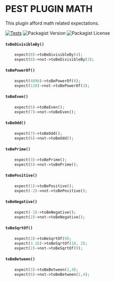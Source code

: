 # PEST PLUGIN MATH

This plugin afford math related expectations.

[![Tests](https://github.com/faissaloux/pest-plugin-math/actions/workflows/tests.yml/badge.svg)](https://github.com/faissaloux/pest-plugin-math/actions/workflows/tests.yml) ![Packagist Version](https://img.shields.io/packagist/v/faissaloux/pest-plugin-math) ![Packagist License](https://img.shields.io/packagist/l/faissaloux/pest-plugin-math)

#### `toBeDivisibleBy()`

```php
    expect(8)->toBeDivisibleBy(4);
    expect(8)->not->toBeDivisibleBy(3);
```

#### `toBePowerOf()`

```php
    expect(4096)->toBePowerOf(8);
    expect(128)->not->toBePowerOf(3);
```

#### `toBeEven()`

```php
    expect(6)->toBeEven();
    expect(7)->not->toBeEven();
```

#### `toBeOdd()`

```php
    expect(7)->toBeOdd();
    expect(6)->not->toBeOdd();
```

#### `toBePrime()`

```php
    expect(3)->toBePrime();
    expect(6)->not->toBePrime();
```

#### `toBePositive()`

```php
    expect(1)->toBePositive();
    expect(-2)->not->toBePositive();
```

#### `toBeNegative()`

```php
    expect(-1)->toBeNegative();
    expect(2)->not->toBeNegative();
```

#### `toBeSqrtOf()`

```php
    expect(3)->toBeSqrtOf(9);
    expect(3.16)->toBeSqrtOf(10, 2);
    expect(2)->not->toBeSqrtOf(9);
```

#### `toBeBetween()`

```php
    expect(3)->toBeBetween(1,4);
    expect(6)->not->toBeBetween(1,4);
```
